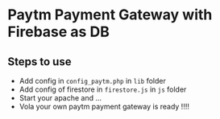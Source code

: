 # Paytm Payment Gateway with Firebase as DB

## Steps to use 

-  Add config in `config_paytm.php` in `lib` folder
-  Add config of firestore in `firestore.js` in `js` folder
-  Start your apache and ...
-  Vola your own paytm payment gateway is ready !!!!